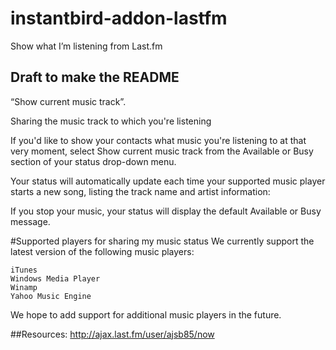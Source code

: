 # instantbird-addon-lastfm
Show what I’m listening from Last.fm

## Draft to make the README

“Show current music track”.

Sharing the music track to which you're listening

If you'd like to show your contacts what music you're listening to at that very moment, select Show current music track from the Available or Busy section of your status drop-down menu.

Your status will automatically update each time your supported music player starts a new song, listing the track name and artist information:

If you stop your music, your status will display the default Available or Busy message.

#Supported players for sharing my music status
We currently support the latest version of the following music players: 

    iTunes
    Windows Media Player
    Winamp
    Yahoo Music Engine

We hope to add support for additional music players in the future. 

##Resources:
http://ajax.last.fm/user/ajsb85/now <br>
